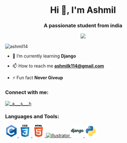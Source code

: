 <h1 align="center">Hi 👋, I'm Ashmil</h1>
<h3 align="center">A passionate student from india</h3>
<p align="center">
  <img width="250" src="https://raw.githubusercontent.com/sciencepal/sciencepal/master/assets/life_balance.gif">
</p>
<p align="left"> <img src="https://komarev.com/ghpvc/?username=ashmil14&label=Profile%20views&color=0e75b6&style=flat" alt="ashmil14" /> </p>

- 🌱 I’m currently learning **Django**

- 📫 How to reach me **ashmilk114@gmail.com**

- ⚡ Fun fact **Never Giveup**

<h3 align="left">Connect with me:</h3>
<p align="left">
<a href="https://instagram.com/_a___s___h" target="blank"><img align="center" src="https://raw.githubusercontent.com/rahuldkjain/github-profile-readme-generator/master/src/images/icons/Social/instagram.svg" alt="_a___s___h" height="30" width="40" /></a>
</p>

<h3 align="left">Languages and Tools:</h3>
<p align="left"> <a href="https://www.cprogramming.com/" target="_blank" rel="noreferrer"> <img src="https://raw.githubusercontent.com/devicons/devicon/master/icons/c/c-original.svg" alt="c" width="40" height="40"/> </a> <a href="https://www.w3schools.com/css/" target="_blank" rel="noreferrer"> <img src="https://raw.githubusercontent.com/devicons/devicon/master/icons/css3/css3-original-wordmark.svg" alt="css3" width="40" height="40"/> </a> <a href="https://www.w3.org/html/" target="_blank" rel="noreferrer"> <img src="https://raw.githubusercontent.com/devicons/devicon/master/icons/html5/html5-original-wordmark.svg" alt="html5" width="40" height="40"/> </a> <a href="https://www.adobe.com/in/products/illustrator.html" target="_blank" rel="noreferrer"> <img src="https://www.vectorlogo.zone/logos/adobe_illustrator/adobe_illustrator-icon.svg" alt="illustrator" width="40" height="40"/> </a> <a href="https://developer.mozilla.org/en-US/docs/Web/JavaScript" target="_blank" rel="noreferrer"> <img src="https://raw.githubusercontent.com/devicons/devicon/master/icons/django/django-plain-wordmark.svg" alt="django" width="40" height="40"/> </a> <a href="https://www.python.org" target="_blank" rel="noreferrer"> <img src="https://raw.githubusercontent.com/devicons/devicon/master/icons/python/python-original.svg" alt="python" width="40" height="40"/> </a></p>
